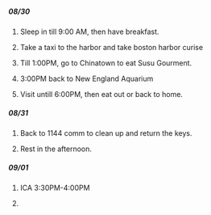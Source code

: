 ##### 08/30

1. Sleep in till 9:00 AM, then have breakfast. 

2. Take a taxi to the harbor and take boston harbor curise

3. Till 1:00PM, go to Chinatown to eat Susu Gourment.

4. 3:00PM back to New England Aquarium

5. Visit untill 6:00PM, then eat out or back to home.



##### 08/31

1. Back to 1144 comm to clean up and return the keys.

2. Rest in the afternoon.



##### 09/01

1. ICA 3:30PM-4:00PM

2. 


